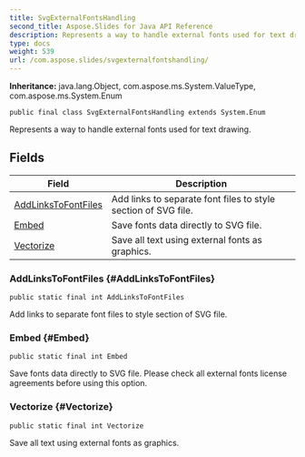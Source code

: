```yaml
---
title: SvgExternalFontsHandling
second_title: Aspose.Slides for Java API Reference
description: Represents a way to handle external fonts used for text drawing.
type: docs
weight: 539
url: /com.aspose.slides/svgexternalfontshandling/
---
```

**Inheritance:**
java.lang.Object, com.aspose.ms.System.ValueType, com.aspose.ms.System.Enum
```
public final class SvgExternalFontsHandling extends System.Enum
```

Represents a way to handle external fonts used for text drawing.
## Fields

| Field | Description |
| --- | --- |
| [AddLinksToFontFiles](#AddLinksToFontFiles) | Add links to separate font files to style section of SVG file. |
| [Embed](#Embed) | Save fonts data directly to SVG file. |
| [Vectorize](#Vectorize) | Save all text using external fonts as graphics. |
### AddLinksToFontFiles {#AddLinksToFontFiles}
```
public static final int AddLinksToFontFiles
```


Add links to separate font files to style section of SVG file.

### Embed {#Embed}
```
public static final int Embed
```


Save fonts data directly to SVG file. Please check all external fonts license agreements before using this option.

### Vectorize {#Vectorize}
```
public static final int Vectorize
```


Save all text using external fonts as graphics.

